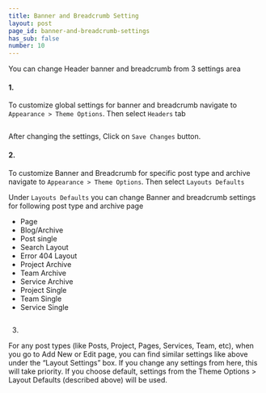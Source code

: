 ```yaml
---
title: Banner and Breadcrumb Setting
layout: post
page_id: banner-and-breadcrumb-settings
has_sub: false
number: 10
---
```


You can change Header banner and breadcrumb from 3 settings area

#### 1.

To customize global settings for banner and breadcrumb navigate to `Appearance > Theme Options`. Then select `Headers` tab

<img alt="" src="{{ 'assets/images/banner-breadcrumb/bb-1.jpg' | relative_url }}">

After changing the settings, Click on `Save Changes` button.


#### 2.

To customize Banner and Breadcrumb for specific post type and archive navigate to `Appearance > Theme Options`. Then select  `Layouts Defaults`

Under `Layouts Defaults` you can change Banner and breadcrumb settings for following post type and archive page

* Page
* Blog/Archive
* Post single
* Search Layout
* Error 404 Layout
* Project Archive
* Team Archive
* Service Archive
* Project Single
* Team Single
* Service Single

<img alt="" src="{{ 'assets/images/banner-breadcrumb/bb-2.jpg' | relative_url }}">


3.

For any post types (like Posts, Project, Pages, Services, Team, etc), when you go to Add New or Edit page, you can find similar settings like above under the “Layout Settings” box. If you change any settings from here, this will take priority. If you choose default, settings from the Theme Options > Layout Defaults (described above) will be used.


<img alt="" src="{{ 'assets/images/banner-breadcrumb/bb-3.jpg' | relative_url }}">




